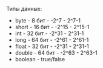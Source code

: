 Типы данных:
* byte - 8 бит - -2^7 - 2^7-1
* short - 16 бит - -2^15 - 2^15-1
* int - 32 бит - -2^31 - 2^31-1
* long - 64 бит - -2^61 - 2^61-1
* float - 32 бит - -2^31 - 2^31-1
* double - 64 бит - -2^63 - 2^63-1
* boolean - true/false

